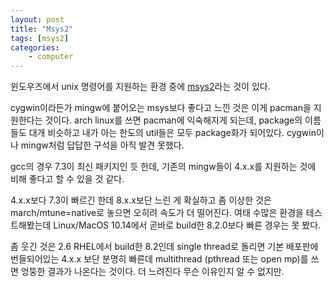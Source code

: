 ```yaml
---
layout: post
title: "Msys2"
tags: [msys2]
categories:
    - computer
---
```


윈도우즈에서 unix 명령어를 지원하는 환경 중에 [msys2](http://www.msys2.org)라는 것이 있다. 

cygwin이라든가 mingw에 붙어오는 msys보다 좋다고 느낀 것은 이게 pacman을 지원한다는 것이다. arch linux를 쓰면 pacman에 익숙해지게 되는데, package의 이름들도 대개 비슷하고 내가 아는 한도의 util들은 모두 package화가 되어있다. cygwin이나 mingw처럼 답답한 구석을 아직 발견 못했다.

gcc의 경우 7.3이 최신 패키지인 듯 한데, 기존의 mingw들이 4.x.x를 지원하는 것에 비해 좋다고 할 수 있을 것 같다.

4.x.x보다 7.3이 빠르긴 한데 8.x.x보단 느린 게 확실하고 좀 이상한 것은 march/mtune=native로 놓으면 오히려 속도가 더 떨어진다. 여태 수많은 환경을 테스트해봤는데 Linux/MacOS 10.14에서 곧바로 build한 8.2.0보다 빠른 경우는 못 봤다. 

좀 웃긴 것은 2.6 RHEL에서 build한 8.2인데 single thread로 돌리면 기본 배포판에 번들되어있는 4.x.x 보단 분명히 빠른데 multithread (pthread 또는 open mp)를 쓰면 엉뚱한 결과가 나온다는 것이다. 더 느려진다 무슨 이유인지 알 수 없지만.
